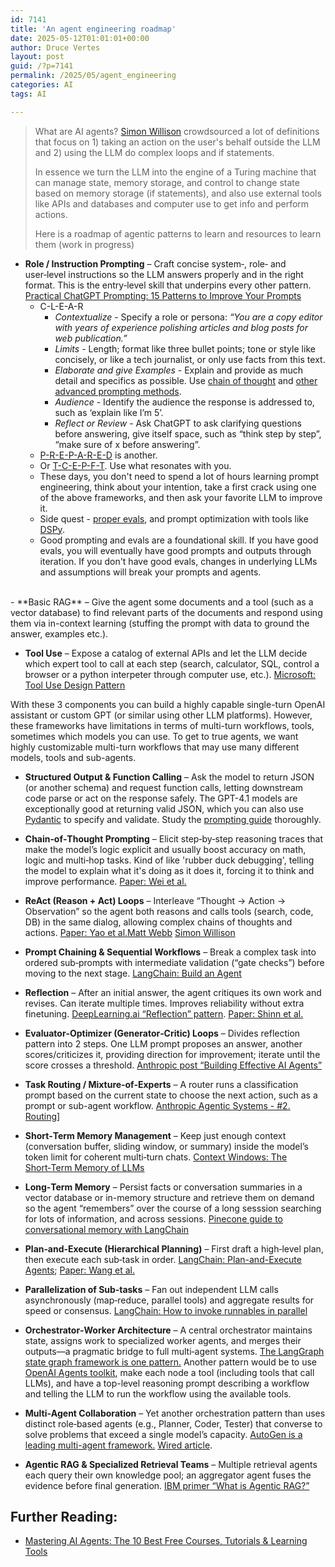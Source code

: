 ```yaml
---
id: 7141
title: 'An agent engineering roadmap'
date: 2025-05-12T01:01:01+00:00
author: Druce Vertes
layout: post
guid: /?p=7141
permalink: /2025/05/agent_engineering
categories: AI
tags: AI

---
```

> What are AI agents? [Simon Willison](https://x.com/simonw/status/1843290729260703801) crowdsourced a lot of definitions that focus on 1) taking an action on the user's behalf outside the LLM and 2) using the LLM do complex loops and if statements.
>
>In essence we turn the LLM into the engine of a Turing machine that can manage state, memory storage, and control to change state based on memory storage (if statements), and also use external tools like APIs and databases and computer use to get info and perform actions.
>
> Here is a roadmap of agentic patterns to learn and resources to learn them (work in progress)

<!--more-->


- **Role / Instruction Prompting** – Craft concise system‑, role‑ and user‑level instructions so the LLM answers properly and in the right format. This is the entry‑level skill that underpins every other pattern.  [Practical ChatGPT Prompting: 15 Patterns to Improve Your Prompts](https://druce.ai/2024/01/prompting)
	- C-L-E-A-R
		- _Contextualize_ - Specify a role or persona: _“You are a copy editor with years of experience polishing articles and blog posts for web publication.”_
		- _Limits_ - Length; format like three bullet points; tone or style like concisely, or like a tech journalist, or only use facts from this text.
		- _Elaborate and give Examples_ - Explain and provide as much detail and specifics as possible. Use [chain of thought](https://www.promptingguide.ai/techniques/cot) and [other advanced prompting methods](https://arxiv.org/abs/2407.12994).
		- _Audience_ - Identify the audience the response is addressed to, such as ‘explain like I’m 5’.
		- _Reflect or Review_ - Ask ChatGPT to ask clarifying questions before answering, give itself space, such as “think step by step”, “make sure of x before answering”.
	- [P-R-E-P-A-R-E-D](https://www.forbes.com/sites/danfitzpatrick/2024/08/10/the-perfect-chatgpt-prompt-doesnt-exi-/) is another. 
	- Or [T-C-E-P-F-T](https://medium.com/@BK.HAN/6-essential-elements-of-ai-prompt-engineering-tcepft-as-bk-hans-mnemonic-43e689f22ad8). Use what resonates with you. <br />
    - These days, you don't need to spend a lot of hours learning prompt engineering, think about your intention, take a first crack using one of the above frameworks, and then ask your favorite LLM to improve it.
    - Side quest - [proper evals](https://www.promptfoo.dev/docs/intro/), and prompt optimization with tools like [DSPy](https://dspy.ai/).
    - Good prompting and evals are a foundational skill. If you have good evals, you will eventually have good prompts and outputs through iteration. If you don't have good evals, changes in underlying LLMs and assumptions will break your prompts and agents.
<br />
- **Basic RAG** – Give the agent some documents and a tool (such as a vector database) to find relevant parts of the documents and respond using them via in-context learning (stuffing the prompt with data to ground the answer, examples etc.).


- **Tool Use** – Expose a catalog of external APIs and let the LLM decide which expert tool to call at each step (search, calculator, SQL, control a browser or a python interpeter through computer use, etc.).  [Microsoft: Tool Use Design Pattern](https://microsoft.github.io/ai-agents-for-beginners/04-tool-use/)

With these 3 components you can build a highly capable single-turn OpenAI assistant or custom GPT (or similar using other LLM platforms). However, these frameworks have limitations in terms of multi-turn workflows, tools, sometimes which models you can use. To get to true agents, we want highly customizable multi-turn workflows that may use many different models, tools and sub-agents.

- **Structured Output & Function Calling** – Ask the model to return JSON (or another schema) and request function calls, letting downstream code parse or act on the response safely. The GPT-4.1 models are exceptionally good at returning valid JSON, which you can also use [Pydantic](https://docs.pydantic.dev/latest/) to specify and validate. Study the [prompting guide](https://cookbook.openai.com/examples/gpt4-1_prompting_guide) thoroughly.
    
- **Chain‑of‑Thought Prompting** – Elicit step‑by‑step reasoning traces that make the model’s logic explicit and usually boost accuracy on math, logic and multi‑hop tasks. Kind of like 'rubber duck debugging', telling the model to explain what it's doing as it does it, forcing it to think and improve performance. [Paper: Wei et al.](https://arxiv.org/abs/2201.11903)
    
- **ReAct (Reason + Act) Loops** – Interleave “Thought → Action → Observation” so the agent both reasons and calls tools (search, code, DB) in the same dialog, allowing complex chains of thoughts and actions.  [Paper: Yao et al.](https://arxiv.org/abs/2210.03629)[Matt Webb](https://interconnected.org/home/2023/03/16/singularity) [Simon Willison](https://til.simonwillison.net/llms/python-react-pattern)
  
- **Prompt Chaining & Sequential Workflows** – Break a complex task into ordered sub‑prompts with intermediate validation (“gate checks”) before moving to the next stage.  [LangChain: Build an Agent](https://python.langchain.com/docs/tutorials/agents/)
  
- **Reflection** – After an initial answer, the agent critiques its own work and revises. Can iterate multiple times. Improves reliability without extra finetuning. [DeepLearning.ai “Reflection” pattern](https://www.deeplearning.ai/the-batch/agentic-design-patterns-part-2-reflection/). [Paper: Shinn et al.](https://arxiv.org/abs/2303.11366)
  
- **Evaluator‑Optimizer (Generator‑Critic) Loops** – Divides reflection pattern into 2 steps. One LLM prompt proposes an answer, another scores/criticizes it, providing direction for improvement; iterate until the score crosses a threshold. [Anthropic post “Building Effective AI Agents”](https://www.anthropic.com/engineering/building-effective-agents)
  
- **Task Routing / Mixture‑of‑Experts** – A router runs a classification prompt based on the current state to choose the next action, such as a prompt or sub-agent workflow.  [Anthropic Agentic Systems - #2. Routing](https://www.linkedin.com/in/vekambar/)] 
    
- **Short‑Term Memory Management** – Keep just enough context (conversation buffer, sliding window, or summary) inside the model’s token limit for coherent multi‑turn chats. [Context Windows: The Short‑Term Memory of LLMs](https://medium.com/@crskilpatrick807/context-windows-the-short-term-memory-of-large-language-models-ab878fc6f9b5)
    
- **Long‑Term Memory** – Persist facts or conversation summaries in a vector database or in-memory structure and retrieve them on demand so the agent “remembers” over the course of a long sesssion searching for lots of information, and across sessions. [Pinecone guide to conversational memory with LangChain](https://www.pinecone.io/learn/series/langchain/langchain-conversational-memory/) 
    
- **Plan‑and‑Execute (Hierarchical Planning)** – First draft a high‑level plan, then execute each sub‑task in order. [LangChain: Plan-and-Execute Agents](https://blog.langchain.dev/planning-agents/); [Paper: Wang et al.](https://arxiv.org/abs/2305.04091?utm_source=chatgpt.com)
  
- **Parallelization of Sub‑tasks** – Fan out independent LLM calls asynchronously (map‑reduce, parallel tools) and aggregate results for speed or consensus.  [LangChain: How to invoke runnables in parallel](https://python.langchain.com/docs/how_to/parallel/)

- **Orchestrator‑Worker Architecture** – A central orchestrator maintains state, assigns work to specialized worker agents, and merges their outputs—a pragmatic bridge to full multi‑agent systems.  [The LangGraph state graph framework is one pattern.](https://academy.langchain.com/courses/intro-to-langgraph]) Another pattern would be to use [OpenAI Agents toolkit](https://openai.github.io/openai-agents-python/), make each node a tool (including tools that call LLMs), and have a top-level reasoning prompt describing a workflow and telling the LLM to run the workflow using the available tools.

- **Multi‑Agent Collaboration** – Yet another orchestration pattern than uses distinct role‑based agents (e.g., Planner, Coder, Tester) that converse to solve problems that exceed a single model’s capacity.  [AutoGen is a leading multi-agent framework.](https://www.microsoft.com/en-us/research/publication/autogen-enabling-next-gen-llm-applications-via-multi-agent-conversation-framework/?utm_source=chatgpt.com) [Wired article](https://www.wired.com/story/chatbot-teamwork-makes-the-ai-dream-work/?utm_source=chatgpt.com).
    
- **Agentic RAG & Specialized Retrieval Teams** – Multiple retrieval agents each query their own knowledge pool; an aggregator agent fuses the evidence before final generation.  [IBM primer “What is Agentic RAG?”](https://www.ibm.com/think/topics/agentic-rag?utm_source=chatgpt.com)
    
## Further Reading:

- [Mastering AI Agents: The 10 Best Free Courses, Tutorials & Learning Tools](https://medium.com/@maximilian.vogel/mastering-ai-agents-the-10-best-free-courses-tutorials-learning-tools-46bc380a19d1)
